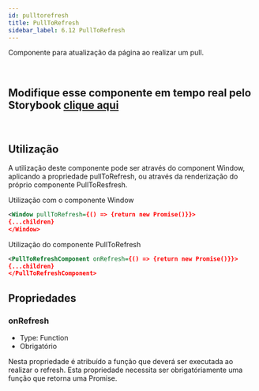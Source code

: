 ```yaml
---
id: pulltorefresh
title: PullToRefresh
sidebar_label: 6.12 PullToRefresh
---
```


Componente para atualização da página ao realizar um pull.

<br>

## Modifique esse componente em tempo real pelo Storybook [clique aqui](https://ame-miniapp-components.calindra.com.br/storybook/?path=/story/intera%C3%A7%C3%B5es-pulltorefresh--basic)

<br>

## Utilização

A utilização deste componente pode ser através do component Window, aplicando a propriedade pullToRefresh, ou através da renderização do próprio componente PullToResfresh.

Utilização com o componente Window

```xml
<Window pullToRefresh={() => {return new Promise()}}>
{...children}
</Window>
```

Utilização do componente PullToRefresh

```xml
<PullToRefreshComponent onRefresh={() => {return new Promise()}}>
{...children}
</PullToRefreshComponent>
```

## Propriedades

### onRefresh

- Type: Function
- Obrigatório

Nesta propriedade é atribuído a função que deverá ser executada ao realizar o refresh. Esta propriedade necessita ser obrigatóriamente uma função que retorna uma Promise.
